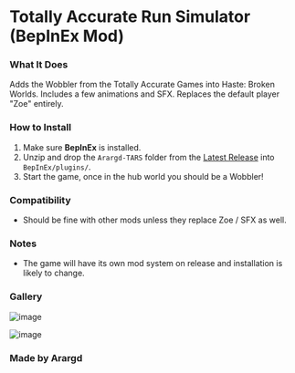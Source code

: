 # Totally Accurate Run Simulator (BepInEx Mod)  

### What It Does  
Adds the Wobbler from the Totally Accurate Games into Haste: Broken Worlds. 
Includes a few animations and SFX.
Replaces the default player "Zoe" entirely.

### How to Install  
1. Make sure **BepInEx** is installed.  
2. Unzip and drop the `Arargd-TARS` folder from the [Latest Release](https://github.com/Arargd/TARS/releases/tag/Release) into `BepInEx/plugins/`.  
3. Start the game, once in the hub world you should be a Wobbler!

### Compatibility  
- Should be fine with other mods unless they replace Zoe / SFX as well.

### Notes
- The game will have its own mod system on release and installation is likely to change.

### Gallery

![image](https://github.com/user-attachments/assets/e458ab23-de40-44ed-801e-fba4d0d62e5d)

![image](https://github.com/user-attachments/assets/e733a164-ca6d-4731-9405-a97ae796337e)

### Made by Arargd  
